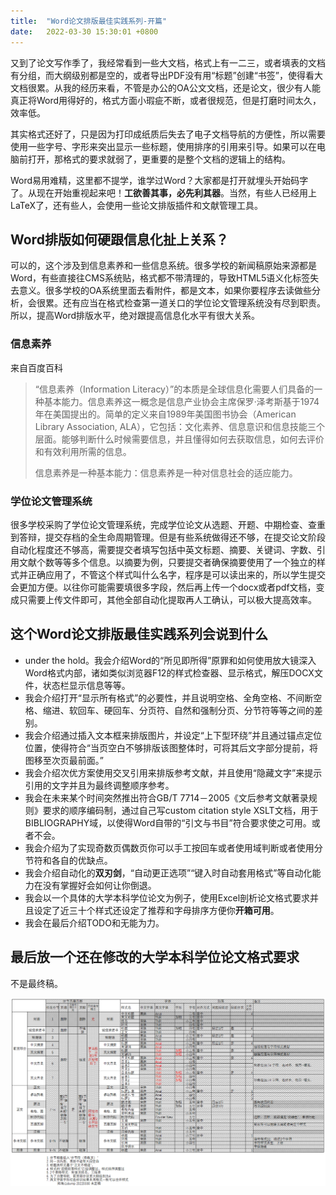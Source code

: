 ```yaml
---
title:  "Word论文排版最佳实践系列-开篇"
date:   2022-03-30 15:30:01 +0800
---
```


又到了论文写作季了，我经常看到一些大文档，格式上有一二三，或者填表的文档有分组，而大纲级别都是空的，或者导出PDF没有用“标题”创建“书签”，使得看大文档很累。从我的经历来看，不管是办公的OA公文文档，还是论文，很少有人能真正将Word用得好的，格式方面小瑕疵不断，或者很规范，但是打磨时间太久，效率低。

其实格式还好了，只是因为打印成纸质后失去了电子文档导航的方便性，所以需要使用一些字号、字形来突出显示一些标题，使用排序的引用来引导。如果可以在电脑前打开，那格式的要求就弱了，更重要的是整个文档的逻辑上的结构。

Word易用难精，这里都不提学，谁学过Word？大家都是打开就埋头开始码字了。从现在开始重视起来吧！**工欲善其事，必先利其器**。当然，有些人已经用上LaTeX了，还有些人，会使用一些论文排版插件和文献管理工具。

## Word排版如何硬跟信息化扯上关系？

可以的，这个涉及到信息素养和一些信息系统。很多学校的新闻稿原始来源都是Word，有些直接往CMS系统贴，格式都不带清理的，导致HTML5语义化标签失去意义。很多学校的OA系统里面去看附件，都是文本，如果你要程序去读做些分析，会很累。还有应当在格式检查第一道关口的学位论文管理系统没有尽到职责。所以，提高Word排版水平，绝对跟提高信息化水平有很大关系。

### 信息素养

来自百度百科

> “信息素养（Information Literacy）”的本质是全球信息化需要人们具备的一种基本能力。信息素养这一概念是信息产业协会主席保罗·泽考斯基于1974年在美国提出的。简单的定义来自1989年美国图书协会（American Library Association, ALA），它包括：文化素养、信息意识和信息技能三个层面。能够判断什么时候需要信息，并且懂得如何去获取信息，如何去评价和有效利用所需的信息。
>
> 信息素养是一种基本能力：信息素养是一种对信息社会的适应能力。

### 学位论文管理系统

很多学校采购了学位论文管理系统，完成学位论文从选题、开题、中期检查、查重到答辩，提交存档的全生命周期管理。但是有些系统做得还不够，在提交论文阶段自动化程度还不够高，需要提交者填写包括中英文标题、摘要、关键词、字数、引用文献个数等等多个信息。以摘要为例，只要提交者确保摘要使用了一个独立的样式并正确应用了，不管这个样式叫什么名字，程序是可以读出来的，所以学生提交会更加方便。以往你可能需要填很多字段，然后再上传一个docx或者pdf文档，变成只需要上传文件即可，其他全部自动化提取再人工确认，可以极大提高效率。

## 这个Word论文排版最佳实践系列会说到什么

- under the hold。我会介绍Word的“所见即所得”原罪和如何使用放大镜深入Word格式内部，诸如类似浏览器F12的样式检查器、显示格式，解压DOCX文件，状态栏显示信息等等。
- 我会介绍打开“显示所有格式”的必要性，并且说明空格、全角空格、不间断空格、缩进、软回车、硬回车、分页符、自然和强制分页、分节符等等之间的差别。
- 我会介绍通过插入文本框来排版图片，并设定“上下型环绕”并且通过锚点定位位置，使得符合“当页空白不够排版该图整体时，可将其后文字部分提前，将图移至次页最前面。”
- 我会介绍次优方案使用交叉引用来排版参考文献，并且使用“隐藏文字”来提示引用的文字并且为最终调整顺序参考。
- 我会在未来某个时间突然推出符合GB/T 7714－2005《文后参考文献著录规则》要求的顺序编码制，通过自己写custom citation style XSLT文档，用于BIBLIOGRAPHY域，以使得Word自带的“引文与书目”符合要求使之可用。或者不会。
- 我会介绍为了实现奇数页偶数页你可以手工按回车或者使用域判断或者使用分节符和各自的优缺点。
- 我会介绍自动化的**双刃剑**，“自动更正选项”“键入时自动套用格式”等自动化能力在没有掌握好会如何让你倒退。
- 我会以一个具体的大学本科学位论文为例子，使用Excel剖析论文格式要求并且设定了近三十个样式还设定了推荐和字母排序方便你**开箱可用**。
- 我会在最后介绍TODO和无能为力。

## 最后放一个还在修改的大学本科学位论文格式要求

不是最终稿。

![](/images/2022/word-styles.png)
